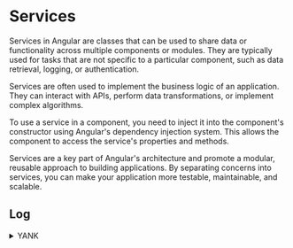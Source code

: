 <!-- 
The goal of this log is to be a proof of comcept of the YUGIOH framework when applied to an educational coding course in video. The framework is:
YUGIOH - "Yank, Understand, Graph, Implement, Optimize, Hone"
    Yank: Gather all necessary information about the problem.
    Understand: Understand the requirements and constraints of the issue.
    Graph: Draw or write down an algorithm to solve the problem.
    Implement: Write code to implement the algorithm.
    ptimize: Optimize the code to improve performance and/or readability.
    Hone: Review and hone the solution to ensure it meets the requirements and is free of bugs.
-->
# Services
Services in Angular are classes that can be used to share data or functionality across multiple components or modules. They are typically used for tasks that are not specific to a particular component, such as data retrieval, logging, or authentication.

Services are often used to implement the business logic of an application. They can interact with APIs, perform data transformations, or implement complex algorithms.

To use a service in a component, you need to inject it into the component's constructor using Angular's dependency injection system. This allows the component to access the service's properties and methods.

Services are a key part of Angular's architecture and promote a modular, reusable approach to building applications. By separating concerns into services, you can make your application more testable, maintainable, and scalable.
## Log
<details>
<summary>YANK</summary>
    Here I will write down all the information displayed in the section, similar to an algorithm so I can go through the steps later with a better understanding of the big picture.
<details>
<summary>Click to expand</summary>
  
        This is the content that will be hidden and shown when the dropdown is clicked.
</details>

</details>
